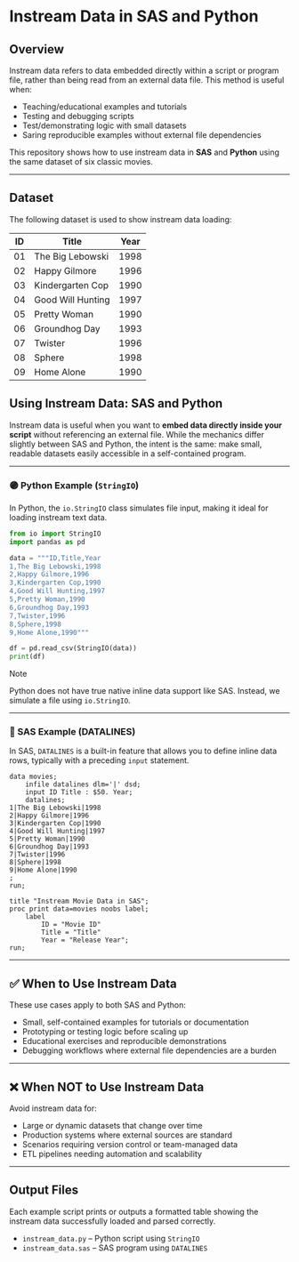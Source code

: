 # Instream Data in SAS and Python

## Overview

Instream data refers to data embedded directly within a script or program file, rather than being read from an external data file. This method is useful when:

- Teaching/educational examples and tutorials
- Testing and debugging scripts
- Test/demonstrating logic with small datasets
- Saring reproducible examples without external file dependencies

This repository shows how to use instream data in **SAS** and **Python** using the same dataset of six classic movies.

---

## Dataset

The following dataset is used to show instream data loading:

| ID | Title               | Year |
|----|---------------------|------|
| 01  | The Big Lebowski    | 1998 |
| 02  | Happy Gilmore       | 1996 |
| 03  | Kindergarten Cop    | 1990 |
| 04  | Good Will Hunting   | 1997 |
| 05  | Pretty Woman        | 1990 |
| 06  | Groundhog Day       | 1993 |
| 07  | Twister             | 1996 |
| 08  | Sphere              | 1998 |
| 09  | Home Alone          | 1990 |

## Using Instream Data: SAS and Python

Instream data is useful when you want to **embed data directly inside your script** without referencing an external file. While the mechanics differ slightly between SAS and Python, the intent is the same: make small, readable datasets easily accessible in a self-contained program.

---

### 🟣 Python Example (`StringIO`)

In Python, the `io.StringIO` class simulates file input, making it ideal for loading instream text data. 

```python
from io import StringIO
import pandas as pd

data = """ID,Title,Year
1,The Big Lebowski,1998
2,Happy Gilmore,1996
3,Kindergarten Cop,1990
4,Good Will Hunting,1997
5,Pretty Woman,1990
6,Groundhog Day,1993
7,Twister,1996
8,Sphere,1998
9,Home Alone,1990"""

df = pd.read_csv(StringIO(data))
print(df)
```

> [!NOTE]
> Python does not have true native inline data support like SAS. Instead, we simulate a file using `io.StringIO`.

---

### 🔵 SAS Example (DATALINES)

In SAS, `DATALINES` is a built-in feature that allows you to define inline data rows, typically with a preceding `input` statement.

```sas
data movies;
    infile datalines dlm='|' dsd;
    input ID Title : $50. Year;
    datalines;
1|The Big Lebowski|1998
2|Happy Gilmore|1996
3|Kindergarten Cop|1990
4|Good Will Hunting|1997
5|Pretty Woman|1990
6|Groundhog Day|1993
7|Twister|1996
8|Sphere|1998
9|Home Alone|1990
;
run;

title "Instream Movie Data in SAS";
proc print data=movies noobs label;
    label 
        ID = "Movie ID"
        Title = "Title"
        Year = "Release Year";
run;
```
---

## ✅ When to Use Instream Data

These use cases apply to both SAS and Python:

- Small, self-contained examples for tutorials or documentation  
- Prototyping or testing logic before scaling up  
- Educational exercises and reproducible demonstrations  
- Debugging workflows where external file dependencies are a burden  

---

## ❌ When NOT to Use Instream Data

Avoid instream data for:

- Large or dynamic datasets that change over time  
- Production systems where external sources are standard  
- Scenarios requiring version control or team-managed data  
- ETL pipelines needing automation and scalability

---

## Output Files

Each example script prints or outputs a formatted table showing the instream data successfully loaded and parsed correctly.

- `instream_data.py` – Python script using `StringIO`
- `instream_data.sas` – SAS program using `DATALINES`
